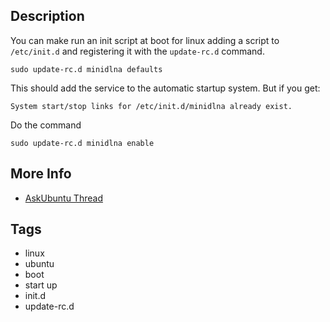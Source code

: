 ## Description

You can make run an init script at boot for linux adding a script to `/etc/init.d` and registering it with the `update-rc.d` command.

```
sudo update-rc.d minidlna defaults
```

This should add the service to the automatic startup system. But if you get:

```
System start/stop links for /etc/init.d/minidlna already exist.
```

Do the command

```
sudo update-rc.d minidlna enable
```


## More Info

- [AskUbuntu
  Thread](https://askubuntu.com/questions/9382/how-can-i-configure-a-service-to-run-at-startup)

## Tags

- linux
- ubuntu
- boot
- start up
- init.d
- update-rc.d
